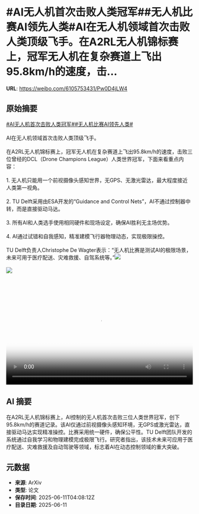 # #AI无人机首次击败人类冠军##无人机比赛AI领先人类#AI在无人机领域首次击败人类顶级飞手。在A2RL无人机锦标赛上，冠军无人机在复杂赛道上飞出95.8km/h的速度，击...

**URL**: https://weibo.com/6105753431/Pw0D4jLW4

## 原始摘要

<a href="https://m.weibo.cn/search?containerid=231522type%3D1%26t%3D10%26q%3D%23AI%E6%97%A0%E4%BA%BA%E6%9C%BA%E9%A6%96%E6%AC%A1%E5%87%BB%E8%B4%A5%E4%BA%BA%E7%B1%BB%E5%86%A0%E5%86%9B%23&amp;extparam=%23AI%E6%97%A0%E4%BA%BA%E6%9C%BA%E9%A6%96%E6%AC%A1%E5%87%BB%E8%B4%A5%E4%BA%BA%E7%B1%BB%E5%86%A0%E5%86%9B%23" data-hide=""><span class="surl-text">#AI无人机首次击败人类冠军#</span></a><a href="https://m.weibo.cn/search?containerid=231522type%3D1%26t%3D10%26q%3D%23%E6%97%A0%E4%BA%BA%E6%9C%BA%E6%AF%94%E8%B5%9BAI%E9%A2%86%E5%85%88%E4%BA%BA%E7%B1%BB%23&amp;extparam=%23%E6%97%A0%E4%BA%BA%E6%9C%BA%E6%AF%94%E8%B5%9BAI%E9%A2%86%E5%85%88%E4%BA%BA%E7%B1%BB%23" data-hide=""><span class="surl-text">#无人机比赛AI领先人类#</span></a><br><br>AI在无人机领域首次击败人类顶级飞手。<br><br>在A2RL无人机锦标赛上，冠军无人机在复杂赛道上飞出95.8km/h的速度，击败三位曾经的DCL（Drone Champions League）人类世界冠军，下面来看重点内容：<br><br>1. 无人机只能用一个前视摄像头感知世界，无GPS、无激光雷达，最大程度接近人类第一视角。<br>    <br>2. TU Delft采用由ESA开发的“Guidance and Control Nets”，AI不通过控制器中转，而是直接驱动马达。<br>    <br>3. 所有AI和人类选手使用相同硬件和现场设定，确保AI胜利无主场优势。<br>    <br>4. AI通过试错和自我感知，精准建模飞行器物理动态，实现极限操控。<br>    <br>TU Delft负责人Christophe De Wagter表示：“无人机比赛是测试AI的极限场景，未来可用于医疗配送、灾难救援、自驾系统等。”<img style="" src="https://tvax3.sinaimg.cn/large/006Fd7o3gy1i2b5onfo2jj33401uje86.jpg" referrerpolicy="no-referrer"><br><br><img style="" src="https://tvax4.sinaimg.cn/large/006Fd7o3ly1i2b5p06fx8j30zk0k0abp.jpg" referrerpolicy="no-referrer"><br><br><br clear="both"><div style="clear: both"></div><video controls="controls" poster="https://tvax4.sinaimg.cn/orj480/006Fd7o3ly1i2b5ozrcbgj30zk0k0abp.jpg" style="width: 100%"><source src="https://f.video.weibocdn.com/o0/QALQAvJJlx08oX5xfiKI01041200wnxT0E010.mp4?label=mp4_720p&amp;template=1280x720.25.0&amp;ori=0&amp;ps=1CwnkDw1GXwCQx&amp;Expires=1749618156&amp;ssig=QjJmFGCJoL&amp;KID=unistore,video"><source src="https://f.video.weibocdn.com/o0/BxI7kiLClx08oX5wA52801041200hIu90E010.mp4?label=mp4_hd&amp;template=852x480.25.0&amp;ori=0&amp;ps=1CwnkDw1GXwCQx&amp;Expires=1749618156&amp;ssig=t0%2BquySo13&amp;KID=unistore,video"><source src="https://f.video.weibocdn.com/o0/PmDQCFIZlx08oX5vwB2801041200bHEh0E010.mp4?label=mp4_ld&amp;template=640x360.25.0&amp;ori=0&amp;ps=1CwnkDw1GXwCQx&amp;Expires=1749618156&amp;ssig=Mux%2B1DjbdH&amp;KID=unistore,video"><p>视频无法显示，请前往<a href="https://video.weibo.com/show?fid=1034%3A5176288919617612" target="_blank" rel="noopener noreferrer">微博视频</a>观看。</p></video>

## AI 摘要

在A2RL无人机锦标赛上，AI控制的无人机首次击败三位人类世界冠军，创下95.8km/h的赛道记录。该AI仅通过前视摄像头感知环境，无GPS或激光雷达，直接驱动马达实现精准操控。比赛采用统一硬件，确保公平性。TU Delft团队开发的系统通过自我学习和物理建模完成极限飞行。研究者指出，该技术未来可应用于医疗配送、灾难救援及自动驾驶等领域，标志着AI在动态控制领域的重大突破。

## 元数据

- **来源**: ArXiv
- **类型**: 论文
- **保存时间**: 2025-06-11T04:08:12Z
- **目录日期**: 2025-06-11
